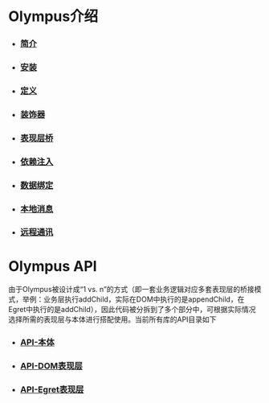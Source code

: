 # Olympus介绍

- ### [简介](./docs/intro/summary.md)

- ### [安装](./docs/intro/install.md)

- ### [定义](./docs/intro/definition.md)

- ### [装饰器](./docs/intro/decorator.md)

- ### [表现层桥](./docs/intro/bridge.md)

- ### [依赖注入](./docs/intro/injection.md)

- ### [数据绑定](./docs/intro/bindings.md)

- ### [本地消息](./docs/intro/message.md)

- ### [远程通讯](./docs/intro/remote.md)

# Olympus API

由于Olympus被设计成“1 vs. n”的方式（即一套业务逻辑对应多套表现层的桥接模式，举例：业务层执行addChild，实际在DOM中执行的是appendChild，在Egret中执行的是addChild），因此代码被分拆到了多个部分中，可根据实际情况选择所需的表现层与本体进行搭配使用。当前所有库的API目录如下

- ### [API-本体](https://htmlpreview.github.io/?https://github.com/Raykid/Olympus/blob/master/trunk/docs/index.html)

- ### [API-DOM表现层](https://htmlpreview.github.io/?https://github.com/Raykid/Olympus/blob/master/branches/dom/docs/index.html)

- ### [API-Egret表现层](https://htmlpreview.github.io/?https://github.com/Raykid/Olympus/blob/master/branches/egret/docs/index.html)